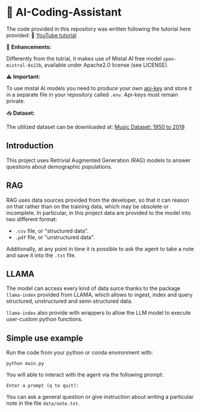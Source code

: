 # 🤖 AI-Coding-Assistant

The code provided in this repository was written following the tutorial here provided:  🎥 [YouTube tutorial](https://www.youtube.com/watch?v=ul0QsodYct4&t=148s)

🚀 **Enhancements:**

Differently from the tutrial, it makes use of Mistal AI free model `open-mixtral-8x22b`, available under Apache2.0 license (see LICENSE). 

⚠️ **Important:**

To use mistal AI models you need to produce your own [api-key](https://console.mistral.ai/api-keys/) and store it in a separate file in your repository called `.env`. Api-keys must remain private.

📥 **Dataset:**

The utilized dataset can be downloaded at: [Music Dataset: 1950 to 2019](https://www.kaggle.com/datasets/saurabhshahane/music-dataset-1950-to-2019) 

## Introduction

This project uses Retrivial Augmented Generation (RAG) models to answer questions about demographic populations.

## RAG 

RAG uses data sources provided from the developer, so that it can reason on that rather than on the training data, which may be obsolete or incomplete. In particular, in this project data are provided to the model into two different format:

- `.csv` file, or "structured data".
- `.pdf` file, or "unstructured data".

Additionally, at any point in time it is possible to ask the agent to take a note and save it into the `.txt` file.

## LLAMA

The model can access every kind of data surce thanks to the package `llama-index` provided from LLAMA, which allows to ingest, index and query structured, unstructured and semi-structured data.

`llama-index` also provide with wrappers to allow the LLM model to execute user-custom python functions.

## Simple use example

Run the code from your python or conda environment with:

`python main.py`

You will able to interact with the agent via the following prompt:

`Enter a prompt (q to quit):`

You can ask a general question or give instruction about writing a particular note in the file `data/note.txt`. 


